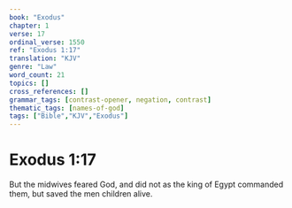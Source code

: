 ```yaml
---
book: "Exodus"
chapter: 1
verse: 17
ordinal_verse: 1550
ref: "Exodus 1:17"
translation: "KJV"
genre: "Law"
word_count: 21
topics: []
cross_references: []
grammar_tags: [contrast-opener, negation, contrast]
thematic_tags: [names-of-god]
tags: ["Bible","KJV","Exodus"]
---
```


# Exodus 1:17

But the midwives feared God, and did not as the king of Egypt commanded them, but saved the men children alive.

